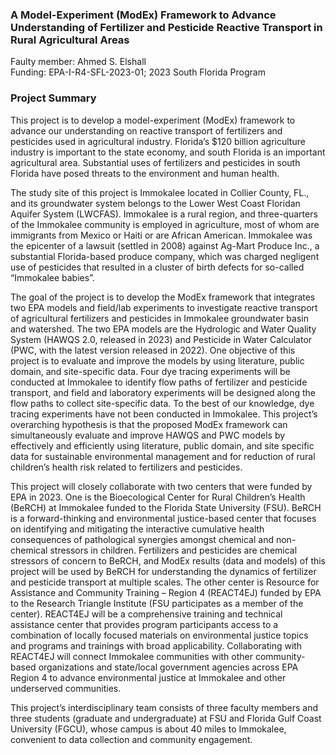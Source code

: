 ### A Model-Experiment (ModEx) Framework to Advance Understanding of Fertilizer and Pesticide Reactive Transport in Rural Agricultural Areas
Faulty member: Ahmed S. Elshall  
Funding: EPA-I-R4-SFL-2023-01; 2023 South Florida Program  

### Project Summary

This project is to develop a model-experiment (ModEx) framework to advance our
understanding on reactive transport of fertilizers and pesticides used in agricultural industry.
Florida’s $120 billion agriculture industry is important to the state economy, and south Florida is
an important agricultural area. Substantial uses of fertilizers and pesticides in south Florida have
posed threats to the environment and human health.
  
The study site of this project is Immokalee located in Collier County, FL., and its groundwater
system belongs to the Lower West Coast Floridan Aquifer System (LWCFAS). Immokalee is a rural
region, and three-quarters of the Immokalee community is employed in agriculture, most of
whom are immigrants from Mexico or Haiti or are African American. Immokalee was the
epicenter of a lawsuit (settled in 2008) against Ag-Mart Produce Inc., a substantial Florida-based
produce company, which was charged negligent use of pesticides that resulted in a cluster of
birth defects for so-called “Immokalee babies”.
  
The goal of the project is to develop the ModEx framework that integrates two EPA models
and field/lab experiments to investigate reactive transport of agricultural fertilizers and
pesticides in Immokalee groundwater basin and watershed. The two EPA models are the
Hydrologic and Water Quality System (HAWQS 2.0, released in 2023) and Pesticide in Water
Calculator (PWC, with the latest version released in 2022). One objective of this project is to
evaluate and improve the models by using literature, public domain, and site-specific data. Four
dye tracing experiments will be conducted at Immokalee to identify flow paths of fertilizer and
pesticide transport, and field and laboratory experiments will be designed along the flow paths
to collect site-specific data. To the best of our knowledge, dye tracing experiments have not been
conducted in Immokalee. This project’s overarching hypothesis is that the proposed ModEx
framework can simultaneously evaluate and improve HAWQS and PWC models by effectively and
efficiently using literature, public domain, and site specific data for sustainable environmental
management and for reduction of rural children’s health risk related to fertilizers and pesticides.
   
This project will closely collaborate with two centers that were funded by EPA in 2023. One
is the Bioecological Center for Rural Children’s Health (BeRCH) at Immokalee funded to the
Florida State University (FSU). BeRCH is a forward-thinking and environmental justice-based
center that focuses on identifying and mitigating the interactive cumulative health consequences
of pathological synergies amongst chemical and non-chemical stressors in children. Fertilizers
and pesticides are chemical stressors of concern to BeRCH, and ModEx results (data and models)
of this project will be used by BeRCH for understanding the dynamics of fertilizer and pesticide
transport at multiple scales. The other center is Resource for Assistance and Community
Training – Region 4 (REACT4EJ) funded by EPA to the Research Triangle Institute (FSU participates
as a member of the center). REACT4EJ will be a comprehensive training and technical assistance
center that provides program participants access to a combination of locally focused materials
on environmental justice topics and programs and trainings with broad applicability.
Collaborating with REACT4EJ will connect Immokalee communities with other community-based
organizations and state/local government agencies across EPA Region 4 to advance
environmental justice at Immokalee and other underserved communities.
  
This project’s interdisciplinary team consists of three faculty members and three students
(graduate and undergraduate) at FSU and Florida Gulf Coast University (FGCU), whose campus is
about 40 miles to Immokalee, convenient to data collection and community engagement.
